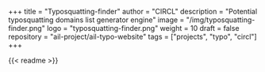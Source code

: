 +++
title = "Typosquatting-finder"
author = "CIRCL"
description = "Potential typosquatting domains list generator engine" 
image = "/img/typosquatting-finder.png"
logo = "typosquatting-finder.png"
weight = 10
draft = false
repository = "ail-project/ail-typo-website"
tags = ["projects", "typo", "circl"]
+++

{{< readme >}}
